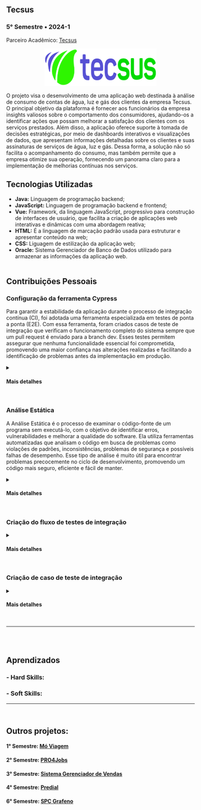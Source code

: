 ## Tecsus
### 5° Semestre • 2024-1
<p>Parceiro Acadêmico: <a href="https://tecsus.com.br/">Tecsus</a></p>
<p align = "center"><img src= "Images/tecsus.png" width="300" height="100"></p>

<p>O projeto visa o desenvolvimento de uma aplicação web destinada à análise de consumo de contas de água, luz e gás dos clientes da empresa Tecsus. O principal objetivo da plataforma é fornecer aos funcionários da empresa insights valiosos sobre o comportamento dos consumidores, ajudando-os a identificar ações que possam melhorar a satisfação dos clientes com os serviços prestados. Além disso, a aplicação oferece suporte à tomada de decisões estratégicas, por meio de dashboards interativos e visualizações de dados, que apresentam informações detalhadas sobre os clientes e suas assinaturas de serviços de água, luz e gás. Dessa forma, a solução não só facilita o acompanhamento do consumo, mas também permite que a empresa otimize sua operação, fornecendo um panorama claro para a implementação de melhorias contínuas nos serviços.</p>

## Tecnologias Utilizadas

* __Java:__ Linguagem de programação backend;
* __JavaScript:__ Linguagem de programação backend e frontend;
* __Vue:__ Framework, da linguagem JavaScript, progressivo para construção de interfaces de usuário, que facilita a criação de aplicações web interativas e dinâmicas com uma abordagem reativa;
* __HTML:__ É a linguagem de marcação padrão usada para estruturar e apresentar conteúdo na web;
* __CSS:__ Liguagem de estilização da aplicação web;
* __Oracle:__ Sistema Gerenciador de Banco de Dados utilizado para armazenar as informações da aplicação web.
<br><br>

## Contribuições Pessoais
### Configuração da ferramenta Cypress
<p>Para garantir a estabilidade da aplicação durante o processo de integração contínua (CI), foi adotada uma ferramenta especializada em testes de ponta a ponta (E2E). Com essa ferramenta, foram criados casos de teste de integração que verificam o funcionamento completo do sistema sempre que um pull request é enviado para a branch dev. Esses testes permitem assegurar que nenhuma funcionalidade essencial foi comprometida, promovendo uma maior confiança nas alterações realizadas e facilitando a identificação de problemas antes da implementação em produção.</p>
<details>
<summary><h4>Mais detalhes</h4></summary>
<p>Cypress é um framework de teste da linguagem JavaScript. Tem como função construir e executar testes fim a fim, se baseando na navegação do usuário no sistema. Para configurar a ferramenta, foi necessário acessar o repositório do front-end em uma IDE de desenvolvimento e inserir o comando npm install cypress --save-dev. Após executar esse comando, a instalação do Cypress foi iniciada, sendo possível começar a criação de testes automatizados para a aplicação. A organização das pastas de testes já é configurada automaticamente pelo próprio Cypress, facilitando a estruturação do projeto. Por padrão, o arquivo de testes de integração do Cypress está localizado no diretório cypress/e2e/1-getting-started. O arquivo de exemplo que o Cypress gera inicialmente chama-se todo.cy.js, mas é possível criar novos arquivos de testes com nomes diferentes. </p>

<p>Abaixo é exemplificado o processo de configuração da ferramenta Cypress:</p>

<p align = "center"><img src= "Images/cypress.png" width="500" height="300"></p>
  
</details>
<br>

### Análise Estática
<p>A Análise Estática é o processo de examinar o código-fonte de um programa sem executá-lo, com o objetivo de identificar erros, vulnerabilidades e melhorar a qualidade do software. Ela utiliza ferramentas automatizadas que analisam o código em busca de problemas como violações de padrões, inconsistências, problemas de segurança e possíveis falhas de desempenho. Esse tipo de análise é muito útil para encontrar problemas precocemente no ciclo de desenvolvimento, promovendo um código mais seguro, eficiente e fácil de manter.</p>
<details>
<summary><h4>Mais detalhes</h4></summary>
<p>Para a realização da analise estatica do projeto foi utilizado a ferramenta SonnarCloud. Sendo uma ferramenta de análise de qualidade de código baseada em nuvem, que identifica bugs, vulnerabilidades e problemas de manutenção em projetos, promovendo práticas de codificação mais seguras e eficientes. Foi necessário configurar o repositório para que a ferramenta pudesse realizar as devidas análises. Ao ser feito solicitações de pull requests, o SonnarCloud é acionado automaticamente, realizando a analise estática e mostrando os resultados ao usuário. </p>
</details>
<br>

### Criação do fluxo de testes de integração
<p></p>
<details>
<summary><h4>Mais detalhes</h4></summary>
</details>
<br>

### Criação de caso de teste de integração
<p></p>
<details>
<summary><h4>Mais detalhes</h4></summary>
</details>
<br>

<hr></hr>
<br><br>

## Aprendizados

### - Hard Skills:

### - Soft Skills:

<hr></hr>
<br>

## Outros projetos:

#### 1° Semestre: <a href="https://github.com/lucasetdasilva/PortifolioBancodeDados/blob/main/1Semestre/1Semestre.md">Mó Viagem</a>
#### 2° Semestre: <a href="https://github.com/lucasetdasilva/PortifolioBancodeDados/blob/main/2Semestre/2Semestre.md">PRO4Jobs</a>
#### 3° Semestre: <a href="https://github.com/lucasetdasilva/PortifolioBancodeDados/blob/main/3Semestre/3Semestre.md">Sistema Gerenciador de Vendas</a>
#### 4° Semestre: <a href="https://github.com/lucasetdasilva/PortifolioBancodeDados/blob/main/4Semestre/4Semestre.md">Predial</a>
#### 6° Semestre: <a href="https://github.com/lucasetdasilva/PortifolioBancodeDados/blob/main/6Semestre/6Semestre.md">SPC Grafeno</a>
